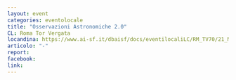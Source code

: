 ```yaml
---
layout: event
categories: eventolocale
title: "Osservazioni Astronomiche 2.0"
CL: Roma Tor Vergata
locandina: https://www.ai-sf.it/dbaisf/docs/eventilocaliLC/RM_TV70/21_Maggio_2018.jpg
articolo: "-"
report:
facebook: 
link: 
---
```

